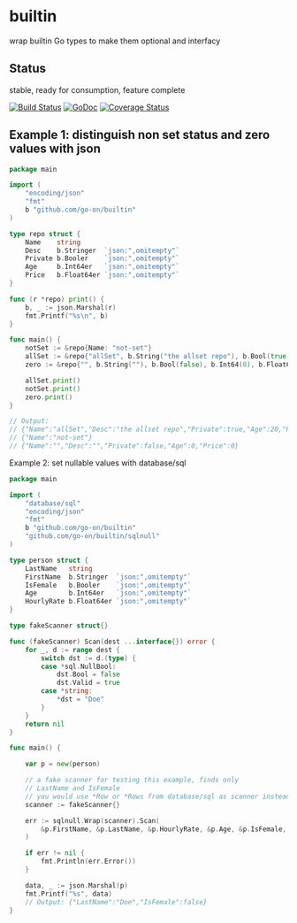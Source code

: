 builtin
=======

wrap builtin Go types to make them optional and interfacy

Status
------

stable, ready for consumption, feature complete

[![Build Status](https://secure.travis-ci.org/go-on/builtin.png)](http://travis-ci.org/go-on/builtin) [![GoDoc](https://godoc.org/github.com/go-on/builtin?status.png)](http://godoc.org/github.com/go-on/builtin) [![Coverage Status](https://img.shields.io/coveralls/go-on/builtin.svg)](https://coveralls.io/r/go-on/builtin?branch=master)

Example 1: distinguish non set status and zero values with json
---------------------------------------------------------------

```go
package main

import (
    "encoding/json"
    "fmt"
    b "github.com/go-on/builtin"
)

type repo struct {
    Name    string
    Desc    b.Stringer  `json:",omitempty"`
    Private b.Booler    `json:",omitempty"`
    Age     b.Int64er   `json:",omitempty"`
    Price   b.Float64er `json:",omitempty"`
}

func (r *repo) print() {
    b, _ := json.Marshal(r)
    fmt.Printf("%s\n", b)
}

func main() {
    notSet := &repo{Name: "not-set"}
    allSet := &repo{"allSet", b.String("the allset repo"), b.Bool(true), b.Int64(20), b.Float64(4.5)}
    zero := &repo{"", b.String(""), b.Bool(false), b.Int64(0), b.Float64(0)}

    allSet.print()
    notSet.print()
    zero.print()
}

// Output:
// {"Name":"allSet","Desc":"the allset repo","Private":true,"Age":20,"Price":4.5}
// {"Name":"not-set"}
// {"Name":"","Desc":"","Private":false,"Age":0,"Price":0}
```

Example 2: set nullable values with database/sql

```go
package main

import (
    "database/sql"
    "encoding/json"
    "fmt"
    b "github.com/go-on/builtin"
    "github.com/go-on/builtin/sqlnull"
)

type person struct {
    LastName   string
    FirstName  b.Stringer  `json:",omitempty"`
    IsFemale   b.Booler    `json:",omitempty"`
    Age        b.Int64er   `json:",omitempty"`
    HourlyRate b.Float64er `json:",omitempty"`
}

type fakeScanner struct{}

func (fakeScanner) Scan(dest ...interface{}) error {
    for _, d := range dest {
        switch dst := d.(type) {
        case *sql.NullBool:
            dst.Bool = false
            dst.Valid = true
        case *string:
            *dst = "Doe"
        }
    }
    return nil
}

func main() {

    var p = new(person)

    // a fake scanner for testing this example, finds only
    // LastName and IsFemale
    // you would use *Row or *Rows from database/sql as scanner instead
    scanner := fakeScanner{}

    err := sqlnull.Wrap(scanner).Scan(
        &p.FirstName, &p.LastName, &p.HourlyRate, &p.Age, &p.IsFemale,
    )

    if err != nil {
        fmt.Println(err.Error())
    }

    data, _ := json.Marshal(p)
    fmt.Printf("%s", data)
    // Output: {"LastName":"Doe","IsFemale":false}
}

```